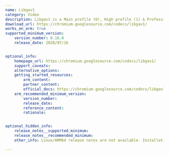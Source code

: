```yaml
---
name: Libgav1
category: Video
description: Libgav1 is a Main profile (0), High profile (1) & Professional profile (2) compliant AV1 decoder.
download_url: https://chromium.googlesource.com/codecs/libgav1/
works_on_arm: true
supported_minimum_version:
    version_number: 0.16.0
    release_date: 2020/07/16


optional_info:
    homepage_url: https://chromium.googlesource.com/codecs/libgav1/
    support_caveats:
    alternative_options:
    getting_started_resources:
        arm_content:
        partner_content:
        official_docs: https://chromium.googlesource.com/codecs/libgav1/+/refs/tags/v0.19.0/README.md
    arm_recommended_minimum_version:
        version_number:
        release_date:
        reference_content:
        rationale:


optional_hidden_info:
    release_notes__supported_minimum:
    release_notes__recommended_minimum:
    other_info: Linux/ARM64 release notes are not available. Installation and testing are done using source code.

---
```


